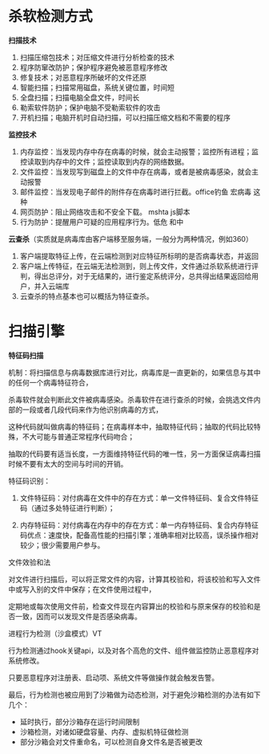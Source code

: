 # 杀软检测方式

**扫描技术**

1.  扫描压缩包技术；对压缩文件进行分析检查的技术
2.  程序防窜改防护；保护程序避免被恶意程序修改
3.  修复技术；对恶意程序所破坏的文件还原
4.  智能扫描；扫描常用磁盘，系统关键位置，时间短
5.  全盘扫描；扫描电脑全盘文件，时间长
6.  勒索软件防护；保护电脑不受勒索软件的攻击
7.  开机扫描；电脑开机时自动扫描，可以扫描压缩文档和不需要的程序

**监控技术**

1.  内存监控：当发现内存中存在病毒的时候，就会主动报警；监控所有进程；监控读取到内存中的文件；监控读取到内存的网络数据。
2.  文件监控：当发现写到磁盘上的文件中存在病毒，或者是被病毒感染，就会主动报警
3.  邮件监控：当发现电子邮件的附件存在病毒时进行拦截。office钓鱼 宏病毒 这种
4.  网页防护：阻止网络攻击和不安全下载。 mshta js脚本
5.  行为防护：提醒用户可疑的应用程序行为。低危 和中

**云查杀**（实质就是病毒库由客户端移至服务端，一般分为两种情况，例如360）

1.  客户端提取特征上传，在云端检测到对应特征所标明的是否病毒状态，并返回
2.  客户端上传特征，在云端无法检测到，则上传文件，文件通过杀软系统进行评判，得出总评分，对于无结果的，进行鉴定系统评分，总共得出结果返回给用户，并入云端库
3.  云查杀的特点基本也可以概括为特征查杀。

# 扫描引擎

**特征码扫描**

机制：将扫描信息与病毒数据库进行对比，病毒库是一直更新的，如果信息与其中的任何一个病毒特征符合，

杀毒软件就会判断此文件被病毒感染。杀毒软件在进行查杀的时候，会挑选文件内部的一段或者几段代码来作为他识别病毒的方式，

这种代码就叫做病毒的特征码；在病毒样本中，抽取特征代码；抽取的代码比较特殊，不大可能与普通正常程序代码吻合；

抽取的代码要有适当长度，一方面维持特征代码的唯一性，另一方面保证病毒扫描时候不要有太大的空间与时间的开销。



特征码识别：

1.  文件特征码：对付病毒在文件中的存在方式：单一文件特征码、复合文件特征码（通过多处特征进行判断）；

2.  内存特征码：对付病毒在内存中的存在方式：单一内存特征码、复合内存特征码优点：速度快，配备高性能的扫描引擎；准确率相对比较高，误杀操作相对较少；很少需要用户参与。

    

文件效验和法

对文件进行扫描后，可以将正常文件的内容，计算其校验和，将该校验和写入文件中或写入别的文件中保存；在文件使用过程中，

定期地或每次使用文件前，检查文件现在内容算出的校验和与原来保存的校验和是否一致，因而可以发现文件是否感染病毒。

进程行为检测（沙盒模式）VT

行为检测通过hook关键api，以及对各个高危的文件、组件做监控防止恶意程序对系统修改。

只要恶意程序对注册表、启动项、系统文件等做操作就会触发告警。

最后，行为检测也被应用到了沙箱做为动态检测，对于避免沙箱检测的办法有如下几个：

-   延时执行，部分沙箱存在运行时间限制
-   沙箱检测，对诸如硬盘容量、内存、虚拟机特征做检测
-   部分沙箱会对文件重命名，可以检测自身文件名是否被更改